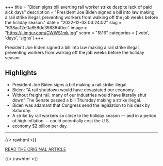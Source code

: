 +++
title = "Biden signs bill averting rail worker strike despite lack of paid sick days"
description = "President Joe Biden signed a bill into law making a rail strike illegal, preventing workers from walking off the job weeks before the holiday season."
date = "2022-12-03 03:24:02"
slug = "638ac12e0a658dc3983640cc"
image = "https://i.imgur.com/CWWS1mk.jpg"
score = "1816"
categories = ['vote', 'days', 'signs']
+++

President Joe Biden signed a bill into law making a rail strike illegal, preventing workers from walking off the job weeks before the holiday season.

## Highlights

- President Joe Biden signs a bill making a rail strike illegal.
- Biden: "A rail shutdown would have devastated our economy.
- Without freight rail, many of our industries would have literally shut down" The Senate passed a bill Thursday making a strike illegal.
- Biden was adamant that Congress send the legislation to his desk by Saturday.
- A strike by rail workers so close to the holiday season — and in a period of high inflation — could potentially cost the U.S.
- economy $2 billion per day.

---

{{< rawhtml >}}
  <p class="article-category">
    <a target="_blank" href="https://www.cnbc.com/2022/12/02/biden-signs-bill-averting-rail-worker-strike-despite-lack-of-paid-sick-days.html">READ THE ORIGINAL ARTICLE</a>
  </p>
{{< /rawhtml >}}
